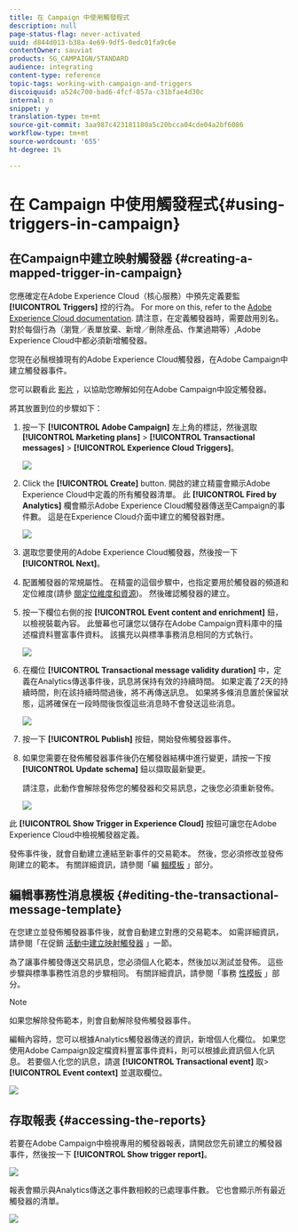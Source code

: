```yaml
---
title: 在 Campaign 中使用觸發程式
description: null
page-status-flag: never-activated
uuid: d844d013-b38a-4e69-9df5-0edc01fa9c6e
contentOwner: sauviat
products: SG_CAMPAIGN/STANDARD
audience: integrating
content-type: reference
topic-tags: working-with-campaign-and-triggers
discoiquuid: a524c700-bad6-4fcf-857a-c31bfae4d30c
internal: n
snippet: y
translation-type: tm+mt
source-git-commit: 3aa987c423181180a5c20bcca04cde04a2bf6086
workflow-type: tm+mt
source-wordcount: '655'
ht-degree: 1%

---
```



# 在 Campaign 中使用觸發程式{#using-triggers-in-campaign}

## 在Campaign中建立映射觸發器 {#creating-a-mapped-trigger-in-campaign}

您應確定在Adobe Experience Cloud（核心服務）中預先定義要監 **[!UICONTROL Triggers]** 控的行為。 For more on this, refer to the [Adobe Experience Cloud documentation](https://marketing.adobe.com/resources/help/en_US/mcloud/triggers.html). 請注意，在定義觸發器時，需要啟用別名。 對於每個行為（瀏覽／表單放棄、新增／刪除產品、作業過期等）,Adobe Experience Cloud中都必須新增觸發器。

您現在必鬚根據現有的Adobe Experience Cloud觸發器，在Adobe Campaign中建立觸發器事件。

您可以觀看此 [影片](https://helpx.adobe.com/marketing-cloud/how-to/email-marketing.html#step-two) ，以協助您瞭解如何在Adobe Campaign中設定觸發器。

將其放置到位的步驟如下：

1. 按一下 **[!UICONTROL Adobe Campaign]** 左上角的標誌，然後選取 **[!UICONTROL Marketing plans]** > **[!UICONTROL Transactional messages]** > **[!UICONTROL Experience Cloud Triggers]**。

   ![](assets/remarketing_1.png)

1. Click the **[!UICONTROL Create]** button. 開啟的建立精靈會顯示Adobe Experience Cloud中定義的所有觸發器清單。 此 **[!UICONTROL Fired by Analytics]** 欄會顯示Adobe Experience Cloud觸發器傳送至Campaign的事件數。 這是在Experience Cloud介面中建立的觸發器對應。

   ![](assets/remarketing_2.png)

1. 選取您要使用的Adobe Experience Cloud觸發器，然後按一下 **[!UICONTROL Next]**。
1. 配置觸發器的常規屬性。 在精靈的這個步驟中，也指定要用於觸發器的頻道和定位維度(請參 [閱定位維度和資源](../../automating/using/query.md#targeting-dimensions-and-resources))。 然後確認觸發器的建立。
1. 按一下欄位右側的按 **[!UICONTROL Event content and enrichment]** 鈕，以檢視裝載內容。 此螢幕也可讓您以儲存在Adobe Campaign資料庫中的描述檔資料豐富事件資料。 該擴充以與標準事務消息相同的方式執行。

   ![](assets/remarketing_3.png)

1. 在欄位 **[!UICONTROL Transactional message validity duration]** 中，定義在Analytics傳送事件後，訊息將保持有效的持續時間。 如果定義了2天的持續時間，則在該持續時間過後，將不再傳送訊息。 如果將多條消息置於保留狀態，這將確保在一段時間後恢復這些消息時不會發送這些消息。

   ![](assets/remarketing_4.png)

1. 按一下 **[!UICONTROL Publish]** 按鈕，開始發佈觸發器事件。
1. 如果您需要在發佈觸發器事件後仍在觸發器結構中進行變更，請按一下按 **[!UICONTROL Update schema]** 鈕以擷取最新變更。

   請注意，此動作會解除發佈您的觸發器和交易訊息，之後您必須重新發佈。

   ![](assets/remarketing_11.png)

此 **[!UICONTROL Show Trigger in Experience Cloud]** 按鈕可讓您在Adobe Experience Cloud中檢視觸發器定義。

發佈事件後，就會自動建立連結至新事件的交易範本。 然後，您必須修改並發佈剛建立的範本。 有關詳細資訊，請參閱「編 [輯模板](../../start/using/marketing-activity-templates.md) 」部分。

## 編輯事務性消息模板 {#editing-the-transactional-message-template}

在您建立並發佈觸發器事件後，就會自動建立對應的交易範本。 如需詳細資訊，請參閱「在促銷 [活動中建立映射觸發器](#creating-a-mapped-trigger-in-campaign) 」一節。

為了讓事件觸發傳送交易訊息，您必須個人化範本，然後加以測試並發佈。 這些步驟與標準事務性消息的步驟相同。 有關詳細資訊，請參閱「事務 [性模板](../../channels/using/event-transactional-messages.md#personalizing-a-transactional-message) 」部分。

>[!NOTE]
>
>如果您解除發佈範本，則會自動解除發佈觸發器事件。

編輯內容時，您可以根據Analytics觸發器傳送的資訊，新增個人化欄位。 如果您使用Adobe Campaign設定檔資料豐富事件資料，則可以根據此資訊個人化訊息。 若要個人化您的訊息，請選 **[!UICONTROL Transactional event]** 取> **[!UICONTROL Event context]** 並選取欄位。

![](assets/remarketing_8.png)

## 存取報表 {#accessing-the-reports}

若要在Adobe Campaign中檢視專用的觸發器報表，請開啟您先前建立的觸發器事件，然後按一下 **[!UICONTROL Show trigger report]**。

![](assets/remarketing_9.png)

報表會顯示與Analytics傳送之事件數相較的已處理事件數。 它也會顯示所有最近觸發器的清單。

![](assets/trigger_uc_browse_14.png)


